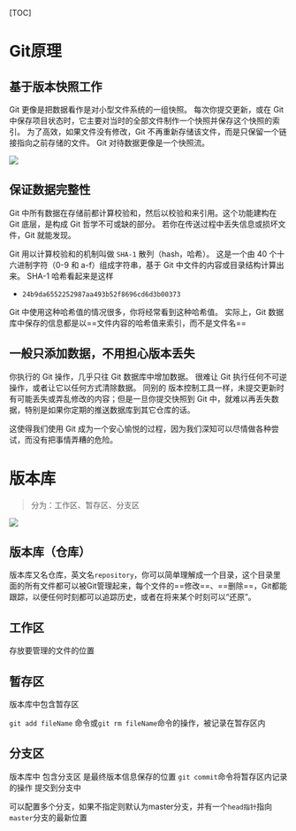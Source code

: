[TOC]

# Git原理

## 基于版本快照工作

Git 更像是把数据看作是对小型文件系统的一组快照。 每次你提交更新，或在 Git 中保存项目状态时，它主要对当时的全部文件制作一个快照并保存这个快照的索引。 为了高效，如果文件没有修改，Git 不再重新存储该文件，而是只保留一个链接指向之前存储的文件。 Git 对待数据更像是一个快照流。

![](https://note.youdao.com/yws/api/personal/file/1B20FC8CC1434CF5AC10EF6324382CE6?method=download&shareKey=9795f8a23bce69af14e4ec7503636b87)



## 保证数据完整性

Git 中所有数据在存储前都计算校验和，然后以校验和来引用。这个功能建构在 Git 底层，是构成 Git 哲学不可或缺的部分。 若你在传送过程中丢失信息或损坏文件，Git 就能发现。

Git 用以计算校验和的机制叫做 `SHA-1` 散列（hash，哈希）。 这是一个由 40 个十六进制字符（0-9 和 a-f）组成字符串，基于 Git 中文件的内容或目录结构计算出来。 SHA-1 哈希看起来是这样

- `24b9da6552252987aa493b52f8696cd6d3b00373`

Git 中使用这种哈希值的情况很多，你将经常看到这种哈希值。 实际上，Git 数据库中保存的信息都是以==文件内容的哈希值来索引，而不是文件名==



## 一般只添加数据，不用担心版本丢失

你执行的 Git 操作，几乎只往 Git 数据库中增加数据。 很难让 Git 执行任何不可逆操作，或者让它以任何方式清除数据。 同别的 版本控制工具一样，未提交更新时有可能丢失或弄乱修改的内容；但是一旦你提交快照到 Git 中，就难以再丢失数据，特别是如果你定期的推送数据库到其它仓库的话。

这使得我们使用 Git 成为一个安心愉悦的过程，因为我们深知可以尽情做各种尝试，而没有把事情弄糟的危险。



# 版本库

> 分为：工作区、暂存区、分支区

![](https://note.youdao.com/yws/api/personal/file/5492C590F5304D7D91C7F2CF2FF730F3?method=download&shareKey=907102d1e42a99d0a06c6ebcc01e62d4)



## 版本库（仓库）

版本库又名仓库，英文名`repository`，你可以简单理解成一个目录，这个目录里面的所有文件都可以被Git管理起来，每个文件的==修改==、==删除==，Git都能跟踪，以便任何时刻都可以追踪历史，或者在将来某个时刻可以“还原”。

## 工作区

存放要管理的文件的位置

## 暂存区

版本库中包含暂存区

`git add fileName` 命令或`git rm fileName`命令的操作，被记录在暂存区内

## 分支区

版本库中 包含分支区 是最终版本信息保存的位置 `git commit`命令将暂存区内记录的操作 提交到分支中

可以配置多个分支，如果不指定则默认为master分支，并有一个`head指针`指向`master`分支的最新位置